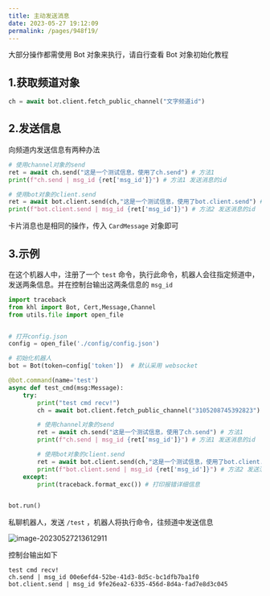 ```yaml
---
title: 主动发送消息
date: 2023-05-27 19:12:09
permalink: /pages/948f19/
---
```


大部分操作都需使用 Bot 对象来执行，请自行查看 Bot 对象初始化教程

## 1.获取频道对象

~~~python
ch = await bot.client.fetch_public_channel("文字频道id")
~~~

## 2.发送信息

向频道内发送信息有两种办法

~~~python
# 使用channel对象的send
ret = await ch.send("这是一个测试信息，使用了ch.send") # 方法1
print(f"ch.send | msg_id {ret['msg_id']}") # 方法1 发送消息的id

# 使用bot对象的client.send
ret = await bot.client.send(ch,"这是一个测试信息，使用了bot.client.send") # 方法2
print(f"bot.client.send | msg_id {ret['msg_id']}") # 方法2 发送消息的id
~~~

卡片消息也是相同的操作，传入 `CardMessage` 对象即可

## 3.示例

在这个机器人中，注册了一个 `test` 命令，执行此命令，机器人会往指定频道中，发送两条信息。并在控制台输出这两条信息的 `msg_id`

~~~python
import traceback
from khl import Bot, Cert,Message,Channel
from utils.file import open_file


# 打开config.json
config = open_file('./config/config.json')

# 初始化机器人
bot = Bot(token=config['token'])  # 默认采用 websocket

@bot.command(name='test')
async def test_cmd(msg:Message):
    try:
        print("test cmd recv!")
        ch = await bot.client.fetch_public_channel("3105208745392823") # 获取指定频道

        # 使用channel对象的send
        ret = await ch.send("这是一个测试信息，使用了ch.send") # 方法1
        print(f"ch.send | msg_id {ret['msg_id']}") # 方法1 发送消息的id

        # 使用bot对象的client.send
        ret = await bot.client.send(ch,"这是一个测试信息，使用了bot.client.send") # 方法2
        print(f"bot.client.send | msg_id {ret['msg_id']}") # 方法2 发送消息的id
    except:
        print(traceback.format_exc()) # 打印报错详细信息


bot.run()
~~~

私聊机器人，发送 `/test` ，机器人将执行命令，往频道中发送信息

![image-20230527213612911](./img/image-20230527213612911.png)

控制台输出如下

~~~
test cmd recv!
ch.send | msg_id 00e6efd4-52be-41d3-8d5c-bc1dfb7ba1f0
bot.client.send | msg_id 9fe26ea2-6335-456d-8d4a-fad7e8d3c045
~~~
